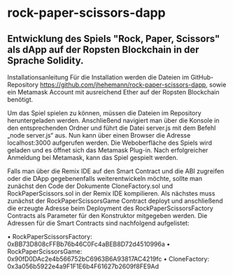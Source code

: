 # rock-paper-scissors-dapp
## Entwicklung des Spiels "Rock, Paper, Scissors" als dApp auf der Ropsten Blockchain in der Sprache Solidity.

Installationsanleitung
Für die Installation werden die Dateien im GitHub-Repository https://github.com/jhehemann/rock-paper-scissors-dapp, sowie ein Metamask Account mit ausreichend Ether auf der Ropsten Blockchain benötigt.

Um das Spiel spielen zu können, müssen die Dateien im Repository heruntergeladen werden. Anschließend navigiert man über die Konsole in den entsprechenden Ordner und führt die Datei server.js mit dem Befehl „node server.js“ aus. Nun kann über einen Browser die Adresse localhost:3000 aufgerufen werden. Die Weboberfläche des Spiels wird geladen und es öffnet sich das Metamask Plug-in. Nach erfolgreicher Anmeldung bei Metamask, kann das Spiel gespielt werden.

Falls man über die Remix IDE auf den Smart Contract und die ABI zugreifen oder die DApp gegebenenfalls weiterentwickeln möchte, sollte man zunächst den Code der Dokumente CloneFactory.sol und RockPaperScissors.sol in der Remix IDE kompilieren. Als nächstes muss zunächst der RockPaperScissorsGame Contract deployt und anschließend die erzeugte Adresse beim Deployment des RockPaperScissorsFactory Contracts als Parameter für den Konstruktor mitgegeben werden. Die Adressen für die Smart Contracts sind nachfolgend aufgelistet:

•	RockPaperScissorsFactory: 0xBB73D808cFFBb76b46C0Fc4aBEB8D72d4510996a
•	RockPaperScissorsGame: 0x90fD0DAc2e4b566752bC6963B6A93817AC4219fc
•	CloneFactory: 0x3a056b5922e4a9F1F1E6b4F61627b2609f8FE9Ad

